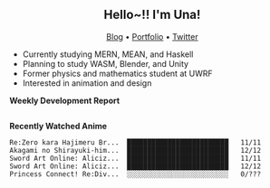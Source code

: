 <h2 align="center">
  Hello~!! I'm Una!
</h2>

<p align="center">
  <a href="https://anarchy.website/">Blog</a> &bull;
  <a href="https://una-ada.github.io/">Portfolio</a> &bull;
  <a href="https://twitter.com/unaxiii">Twitter</a>
</p>

- Currently studying MERN, MEAN, and Haskell
- Planning to study WASM, Blender, and Unity
- Former physics and mathematics student at UWRF
- Interested in animation and design

**Weekly Development Report**

<!--START_SECTION:waka-->
```text

```
<!--END_SECTION:waka-->

**Recently Watched Anime**

<!-- RECENT-ANIME:START -->

    Re:Zero kara Hajimeru Br...  █████████████████████████   11/11
    Akagami no Shirayuki-him...  █████████████████████████   12/12
    Sword Art Online: Aliciz...  █████████████████████████   11/11
    Sword Art Online: Aliciz...  █████████████████████████   12/12
    Princess Connect! Re:Div...  ░░░░░░░░░░░░░░░░░░░░░░░░░   0/???
<!-- RECENT-ANIME:END -->
